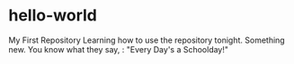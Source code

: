 # hello-world
My First Repository
Learning how to use the repository tonight. Something new.
You know what they say, :
"Every Day's a Schoolday!"
